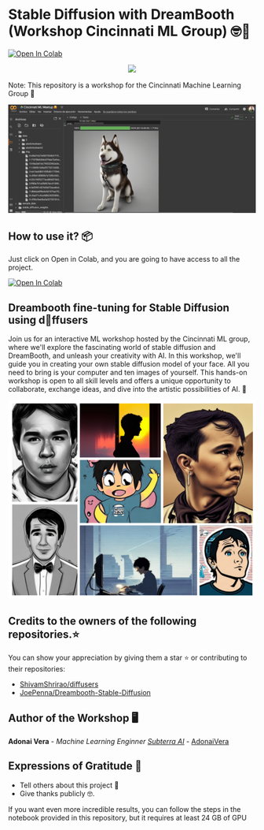 # Stable Diffusion with DreamBooth (Workshop Cincinnati ML Group) 🤓🚀
[![Open In Colab](https://colab.research.google.com/assets/colab-badge.svg)](https://github.com/AdonaiVera/Dreambooth_StableDiffusion_workshop/blob/main/Cincinnati_ML_Meetup_%F0%9F%A4%97.ipynb)

<p align="center">
  <img src="https://readme-typing-svg.herokuapp.com/?lines=Welcome+Cincipy+Community!;Bienvenidos!;Accueillir!;欢迎!&font=Fira%20Code&center=true&width=380&height=50">
</p>

Note: This repository is a workshop for the Cincinnati Machine Learning Group 📄

![image](https://github.com/AdonaiVera/Dreambooth_StableDiffusion_workshop/blob/main/img/Screenshot%202023-05-17%20at%2011.56.20%20PM.png)

## How to use it? 📦
Just click on Open in Colab, and you are going to have access to all the project.

[![Open In Colab](https://colab.research.google.com/assets/colab-badge.svg)](https://github.com/AdonaiVera/Dreambooth_StableDiffusion_workshop/blob/main/Cincinnati_ML_Meetup_%F0%9F%A4%97.ipynb)

## Dreambooth fine-tuning for Stable Diffusion using d🧨ffusers
Join us for an interactive ML workshop hosted by the Cincinnati ML group, where we'll explore the fascinating world of stable diffusion and DreamBooth, and unleash your creativity with AI. In this workshop, we'll guide you in creating your own stable diffusion model of your face. All you need to bring is your computer and ten images of yourself. This hands-on workshop is open to all skill levels and offers a unique opportunity to collaborate, exchange ideas, and dive into the artistic possibilities of AI. 🤖

![image](https://github.com/AdonaiVera/Dreambooth_StableDiffusion_workshop/blob/main/img/person.png)


## Credits to the owners of the following repositories.⭐
You can show your appreciation by giving them a star ⭐ or contributing to their repositories:
*   [ShivamShrirao/diffusers](https://github.com/ShivamShrirao/diffusers/tree/main/examples/dreambooth) 
*   [JoePenna/Dreambooth-Stable-Diffusion](https://github.com/JoePenna/Dreambooth-Stable-Diffusion)

## Author of the Workshop 🖥
**Adonai Vera** - *Machine Learning Enginner [Subterra AI](https://www.subterra.ai/)* - [AdonaiVera](https://github.com/AdonaiVera)

## Expressions of Gratitude 🎁
* Tell others about this project 📢
* Give thanks publicly 🤓.



If you want even more incredible results, you can follow the steps in the notebook provided in this repository, but it requires at least 24 GB of GPU
